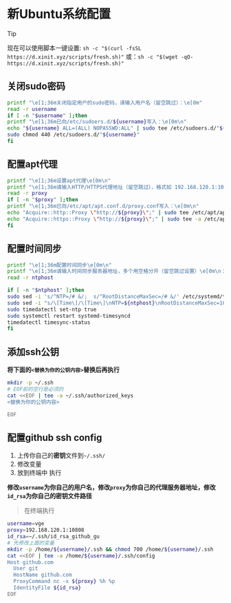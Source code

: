 # 新Ubuntu系统配置

> [!TIP]
> 现在可以使用脚本一键设置:
> `sh -c "$(curl -fsSL https://d.xinit.xyz/scripts/fresh.sh)"`
> 或：`sh -c "$(wget -qO- https://d.xinit.xyz/scripts/fresh.sh)"`

## 关闭sudo密码

```bash
printf "\e[1;36m关闭指定用户的sudo密码，请输入用户名（留空跳过）：\e[0m"
read -r username
if [ -n "$username" ];then
printf "\e[1;36m已向/etc/sudoers.d/${username}写入：\e[0m\n"
echo "${username} ALL=(ALL) NOPASSWD:ALL" | sudo tee /etc/sudoers.d/"${username}"
sudo chmod 440 /etc/sudoers.d/"${username}"
fi

```

## 配置apt代理

```bash
printf "\e[1;36m设置apt代理\e[0m\n"
printf "\e[1;36m请输入HTTP/HTTPS代理地址（留空跳过），格式如 192.168.120.1:10808\e[0m\n："
read -r proxy
if [ -n "$proxy" ];then
printf "\e[1;36m已向/etc/apt/apt.conf.d/proxy.conf写入：\e[0m\n"
echo "Acquire::http::Proxy \"http://${proxy}\";" | sudo tee /etc/apt/apt.conf.d/proxy.conf
echo "Acquire::https::Proxy \"http://${proxy}\";" | sudo tee -a /etc/apt/apt.conf.d/proxy.conf
fi

```

## 配置时间同步

```bash
printf "\e[1;36m配置时间同步\e[0m\n"
printf "\e[1;36m请输入时间同步服务器地址，多个用空格分开（留空跳过设置）\e[0m\n："
read -r ntphost

if [ -n "$ntphost" ];then
sudo sed -i 's/^NTP=/# &/;  s/^RootDistanceMaxSec=/# &/' /etc/systemd/timesyncd.conf
sudo sed -i "s/\[Time\]/\[Time\]\nNTP=${ntphost}\nRootDistanceMaxSec=100y/" /etc/systemd/timesyncd.conf
sudo timedatectl set-ntp true
sudo systemctl restart systemd-timesyncd
timedatectl timesync-status
fi

```

<!-- ## 开启ssh密钥登录

```bash
sudo sed -i 's/^#PubkeyAuthentication.*/PubkeyAuthentication yes/' /etc/ssh/sshd_config
sudo systemctl restart sshd

``` -->

## 添加ssh公钥

**将下面的`<替换为你的公钥内容>`替换后再执行**
```bash
mkdir -p ~/.ssh
# EOF前的空行是必须的
cat <<EOF | tee -a ~/.ssh/authorized_keys
<替换为你的公钥内容>

EOF

```

## 配置github ssh config

1. 上传你自己的**密钥**文件到`~/.ssh/`
2. 修改变量
3. 放到终端中 执行

**修改`username`为你自己的用户名，修改`proxy`为你自己的代理服务器地址，修改`id_rsa`为你自己的密钥文件路径**

> 在终端执行
```bash
username=vge
proxy=192.168.120.1:10808
id_rsa=~/.ssh/id_rsa_github_gu
# 先修改上面的变量
mkdir -p /home/${username}/.ssh && chmod 700 /home/${username}/.ssh
cat <<EOF | tee -a /home/${username}/.ssh/config
Host github.com
  User git
  HostName github.com
  ProxyCommand nc -x ${proxy} %h %p
  IdentityFile ${id_rsa}
EOF

```

